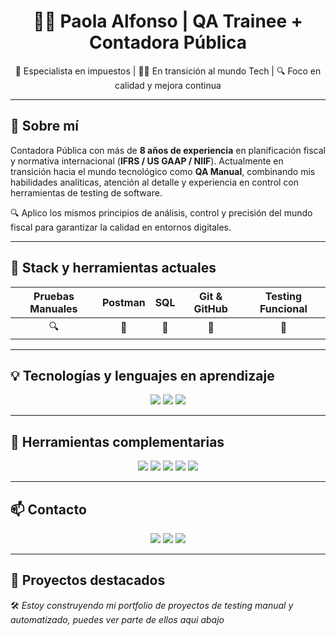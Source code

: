 <h1 align="center">👩‍💻 Paola Alfonso | QA Trainee + Contadora Pública</h1>

<p align="center">
💼 Especialista en impuestos | 👩‍🔬 En transición al mundo Tech | 🔍 Foco en calidad y mejora continua
</p>

---

## 📌 Sobre mí

Contadora Pública con más de **8 años de experiencia** en planificación fiscal y normativa internacional (**IFRS / US GAAP / NIIF**). Actualmente en transición hacia el mundo tecnológico como **QA Manual**, combinando mis habilidades analíticas, atención al detalle y experiencia en control con herramientas de testing de software.

🔍 Aplico los mismos principios de análisis, control y precisión del mundo fiscal para garantizar la calidad en entornos digitales.

---

## 🧰 Stack y herramientas actuales

<div align="center">

| Pruebas Manuales | Postman | SQL | Git & GitHub | Testing Funcional |
|:----------------:|:-------:|:---:|:-------------:|:-----------------:|
| 🔍              | 🧪     | 💾 | 📂           | 🧠               |

</div>

---

## 💡 Tecnologías y lenguajes en aprendizaje

<p align="center">
  <img src="https://img.shields.io/badge/Python-3776AB?style=for-the-badge&logo=python&logoColor=white"/>
  <img src="https://img.shields.io/badge/HTML-239120?style=for-the-badge&logo=html5&logoColor=white"/>
  <img src="https://img.shields.io/badge/Java-ED8B00?style=for-the-badge&logo=java&logoColor=white"/>
</p>

---

## 🧾 Herramientas complementarias

<p align="center">
  <img src="https://img.shields.io/badge/Microsoft_Excel-217346?style=for-the-badge&logo=microsoft-excel&logoColor=white"/>
  <img src="https://img.shields.io/badge/Microsoft_Word-2B579A?style=for-the-badge&logo=microsoft-word&logoColor=white"/>
  <img src="https://img.shields.io/badge/PowerPoint-B7472A?style=for-the-badge&logo=microsoft-powerpoint&logoColor=white"/>
  <img src="https://img.shields.io/badge/Zoom-2D8CFF?style=for-the-badge&logo=zoom&logoColor=white"/>
  <img src="https://img.shields.io/badge/Windows-0078D6?style=for-the-badge&logo=windows&logoColor=white"/>
</p>

---

## 📫 Contacto

<p align="center">
  <a href="mailto:tu-email@email.com"><img src="https://img.shields.io/badge/Gmail-D14836?style=for-the-badge&logo=gmail&logoColor=white"/></a>
  <a href="https://linkedin.com/in/paola-alfonso-c"><img src="https://img.shields.io/badge/LinkedIn-0A66C2?style=for-the-badge&logo=linkedin&logoColor=white"/></a>
  <a href="https://wa.me/1234567890"><img src="https://img.shields.io/badge/WhatsApp-25D366?style=for-the-badge&logo=whatsapp&logoColor=white"/></a>
</p>

---

## 🚀 Proyectos destacados

🛠 *Estoy construyendo mi portfolio de proyectos de testing manual y automatizado, puedes ver parte de ellos aqui abajo*  

